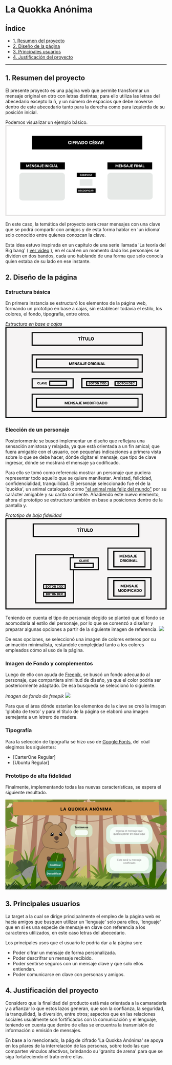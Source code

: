 # La Quokka Anónima

## Índice

* [1. Resumen del proyecto](#1-Resumen-del-proyecto)
* [2. Diseño de la página](#2-Diseño-de-la-página)
* [3. Principales usuarios](#3-Principales-usuarios)
* [4. Justificación del proyecto](#4-Justificación-del-proyecto)

***

## 1. Resumen del proyecto

El presente proyecto es una página web que permite transformar un mensaje original en otro con letras distintas; para ello utiliza las letras del abecedario excepto la ñ, y un número de espacios que debe moverse dentro de este abecedario tanto para la derecha como para izquierda de su posición inicial.

Podemos visualizar un ejemplo básico.
![](Ejemplo.png)

En este caso, la temática del proyecto será crear mensajes con una clave que se podrá compartir con amigos y de esta forma hablar en 'un idioma' solo conocido entre quienes conozcan la clave.

Esta idea estuvo inspirada en un capítulo de una serie llamada 'La teoría del Big bang' ( [ver video](https://www.youtube.com/watch?v=LdiNUr9NpdI) ), en el cual en un momento dado los personajes se dividen en dos bandos, cada uno hablando de una forma que solo conocía quien estaba de su lado en ese instante.


## 2. Diseño de la página

### Estructura básica
En primera instancia se estructuró los elementos de la página web, formando un prototipo en base a cajas, sin establecer todavía el estilo, los colores, el fondo, tipografía, entre otros. 
 
 
*Estructura en base a cajas*
![](EstructuraB.png)


### Elección de un personaje

Posteriormente se buscó implementar un diseño que reflejara una sensación amistosa y relajada, ya que está orientada a un fin amical; que fuera amigable con el usuario, con pequeñas indicaciones a primera vista sobre lo que se debe hacer, dónde digitar el mensaje, que tipo de clave ingresar, dónde se mostrará el mensaje ya codificado. 

Para ello se tomó como referencia mostrar un personaje que pudiera representar todo aquello que se quiere manifestar. Amistad, felicidad, confidencialidad, tranquilidad. El personaje seleccionado fue el de la 'quokka', un animal catalogado como ["el animal más feliz del mundo"](https://www.hogarmania.com/mascotas/otras/mas/quokka-marsupial-37428.html) por su carácter amigable y su carita sonriente.
Añadiendo este nuevo elemento, ahora el prototipo se estructuro también en base a posiciones dentro de la pantalla y.

*Prototipo de baja fidelidad*
![](PrototipoBaja.png)

Teniendo en cuenta el tipo de personaje elegido se planteó que el fondo se acomodaría al estilo del personaje, por lo que se comenzó a diseñar y preparar algunas opciones a partir de la siguiente imagen de referencia.
![](https://creacuervos.com/wp-content/uploads/2020/09/quokka-sonrisa.jpg)

De esas opciones, se seleccionó una imagen de colores enteros por su animación minimalista, restandole complejidad tanto a los colores empleados cómo al uso de la página.
### Imagen de Fondo y complementos
Luego de ello con ayuda de [Freepik](https://www.freepik.es/), se buscó un fondo adecuado al personaje, que  compartiera similitud de diseño, ya que el color podria ser posteriormente adaptado.
De esa busqueda se seleccionó lo siguiente.

*imagen de fondo de freepik*
![](https://img.freepik.com/vector-gratis/fondo-plano-selva-tropical_23-2148934761.jpg?w=740&t=st=1667408582~exp=1667409182~hmac=b8ecbafa1c7c0795269cedb91501daf6335cb2e2cb1eac087d816f0d2a55cb73)

Para que el área dónde estarían los elementos de la clave se creó la imagen 'globito de texto' y para el título de la página se elaboró una imagen semejante a un letrero de madera.

### Tipografía 
Para la selección de tipografía se hizo uso de [Google Fonts](https://fonts.google.com/), del cúal elegimos los siguientes:
* [CarterOne Regular]
* [Ubuntu Regular]


### Prototipo de alta fidelidad
Finalmente, implementando todas las nuevas características, se espera el siguiente resultado.

![](PrototipoAlta.png)

## 3. Principales usuarios

La target a la cual se dirige principalmente el empleo de la página web es hacia amigos que busquen utilizar un 'lenguaje' solo para ellos, 'lenguaje' que en si es una especie de mensaje en clave con referencia a los caracteres utilizados, en este caso letras del abecedario. 

Los principales usos que el usuario le podría dar a la página son:

* Poder cifrar un mensaje de forma personalizada.
* Poder descrifrar un mensaje recibido.
* Poder sentirse seguros con un mensaje clave y que solo ellos entiendan.
* Poder comunicarse en clave con personas  y amigos.


## 4. Justificación del proyecto

Considero que la finalidad del producto está más orientada a la camaradería y a afianzar lo que estos lazos generan, que son la confianza, la seguridad, la tranquilidad, la diversión, entre otros; aspectos que en las relaciones sociales usualmente son fortificados con la comunicación y el lenguaje, teniendo en cuenta que dentro de ellas se encuentra la transmisión de información o emisión de mensajes.

En base a lo mencionado, la pág de cifrado 'La Quokka Anónima' se apoya en los pilares de la interrelación de las personas, sobre todo las que comparten vínculos afectivos, brindando su 'granito de arena' para que se siga fortaleciendo el trato entre ellas.

